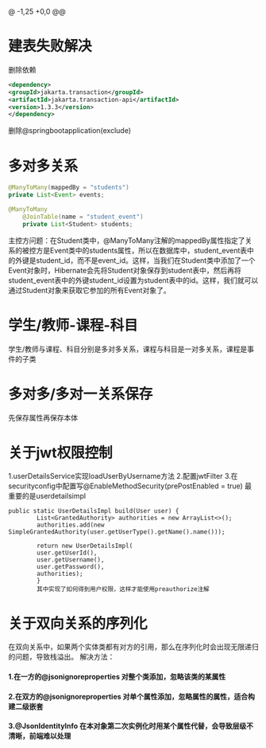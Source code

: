 @ -1,25 +0,0 @@
# 建表失败解决
删除依赖
```xml
<dependency>
<groupId>jakarta.transaction</groupId>
<artifactId>jakarta.transaction-api</artifactId>
<version>1.3.3</version>
</dependency>
```
删除@springbootapplication(exclude)

# 多对多关系
```java
@ManyToMany(mappedBy = "students")
private List<Event> events;
```
```java
@ManyToMany
    @JoinTable(name = "student_event")
    private List<Student> students;
```
主控方问题：在Student类中，@ManyToMany注解的mappedBy属性指定了关系的被控方是Event类中的students属性，所以在数据库中，student_event表中的外键是student_id，而不是event_id。这样，当我们在Student类中添加了一个Event对象时，Hibernate会先将Student对象保存到student表中，然后再将student_event表中的外键student_id设置为student表中的id。这样，我们就可以通过Student对象来获取它参加的所有Event对象了。

# 学生/教师-课程-科目
学生/教师与课程、科目分别是多对多关系，课程与科目是一对多关系，课程是事件的子类

# 多对多/多对一关系保存
先保存属性再保存本体


# 关于jwt权限控制
1.userDetailsService实现loadUserByUsername方法
2.配置jwtFilter
3.在securityconfig中配置写@EnableMethodSecurity(prePostEnabled = true)
最重要的是userdetailsimpl
```
public static UserDetailsImpl build(User user) {
        List<GrantedAuthority> authorities = new ArrayList<>();
        authorities.add(new SimpleGrantedAuthority(user.getUserType().getName().name()));

        return new UserDetailsImpl(
        user.getUserId(),
        user.getUsername(),
        user.getPassword(),
        authorities);
        }
        其中实现了如何得到用户权限，这样才能使用preauthorize注解
```


# 关于双向关系的序列化
在双向关系中，如果两个实体类都有对方的引用，那么在序列化时会出现无限递归的问题，导致栈溢出。
解决方法：
#### 1.在一方的@jsonignoreproperties 对整个类添加，忽略该类的某属性
#### 2.在双方的@jsonignoreproperties 对单个属性添加，忽略属性的属性，适合构建二级嵌套
#### 3.@JsonIdentityInfo 在本对象第二次实例化时用某个属性代替，会导致层级不清晰，前端难以处理